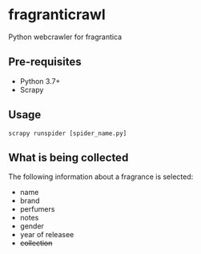 # fragranticrawl
Python webcrawler for fragrantica

## Pre-requisites
- Python 3.7+
- Scrapy

## Usage
`scrapy runspider [spider_name.py]`

## What is being collected
The following information about a fragrance is selected:
- name
- brand
- perfumers
- notes
- gender
- year of releasee
- ~~collection~~
